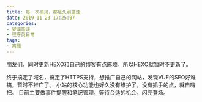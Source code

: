 ```yaml
---
title: 每一次相见，都是久别重逢
date: 2019-11-23 17:25:07
categories:
- 梦溪笔谈
- 程序员日常
tags:
- 离骚
---
```

朋友们，同时更新HEXO和自己的博客有点麻烦，所以HEXO就暂时不更新了。

<!--more-->

终于搞定了域名，搞定了HTTPS支持，想推广自己的网站，发现VUE的SEO好难搞，暂时不推广了。
小站的核心功能也好久没有维护了，没有抓手的点，就自嗨把。
目前主要做事件提醒和笔记管理，等待合适的机会，闪亮登场。
